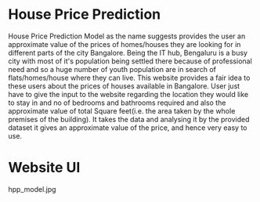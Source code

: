 # House Price Prediction
House Price Prediction Model as the name suggests provides the user an approximate value of the prices of homes/houses they are looking for in different parts of the city Bangalore. Being the IT hub, Bengaluru is a busy city with most of it's population being settled there because of professional need and so a huge number of youth population are in search of flats/homes/house where they can live. This website provides a fair idea to these users about the prices of houses available in Bangalore. User just have to give the input to the website regarding the location they would like to stay in and no of bedrooms and bathrooms required and also the approximate value of total Square feet(i.e. the area taken by the whole premises of the building). It takes the data and analysing it by the provided dataset it gives an approximate value of the price, and hence very easy to use. 

# Website UI
hpp_model.jpg
